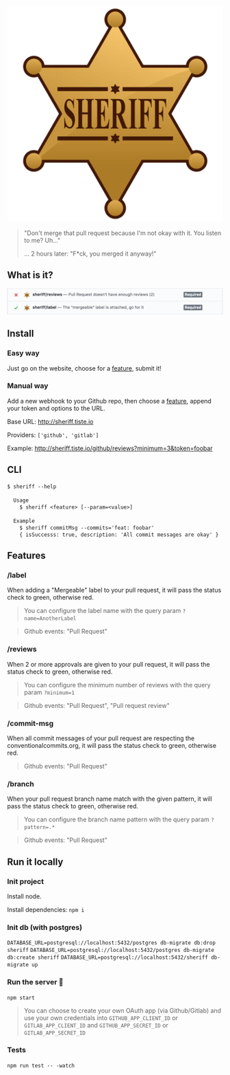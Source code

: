 <p align="center">
  <img src="./public/images/logo.png" alt="Sheriff">
</p>

> "Don't merge that pull request because I'm not okay with it. You listen to me? Uh..."
>
> ... 2 hours later: "F*ck, you merged it anyway!"

## What is it?

<img src="./public/images/checks.png" alt="What is it?">

## Install

### Easy way

Just go on the website, choose for a [feature](#features), submit it!

### Manual way

Add a new webhook to your Github repo, then choose a [feature](#features), append your token and options to the URL.

Base URL: http://sheriff.tiste.io

Providers: `['github', 'gitlab']`

Example: http://sheriff.tiste.io/github/reviews?minimum=3&token=foobar

## CLI

```
$ sheriff --help

  Usage
    $ sheriff <feature> [--param=<value>]

  Example
    $ sheriff commitMsg --commits='feat: foobar'
    { isSuccesss: true, description: 'All commit messages are okay' }
```

## Features

### /label

When adding a "Mergeable" label to your pull request, it will pass the status check to green, otherwise red.

> You can configure the label name with the query param `?name=AnotherLabel`

> Github events: "Pull Request"

### /reviews

When 2 or more approvals are given to your pull request, it will pass the status check to green, otherwise red.

> You can configure the minimum number of reviews with the query param `?minimum=1`

> Github events: "Pull Request", "Pull request review"

### /commit-msg

When all commit messages of your pull request are respecting the conventionalcommits.org, it will pass the status check to green, otherwise red.

> Github events: "Pull Request"

### /branch

When your pull request branch name match with the given pattern, it will pass the status check to green, otherwise red.

> You can configure the branch name pattern with the query param `?pattern=.*`

> Github events: "Pull Request"

## Run it locally

### Init project

Install node.

Install dependencies: `npm i`

### Init db (with postgres)

`DATABASE_URL=postgresql://localhost:5432/postgres db-migrate db:drop sheriff`
`DATABASE_URL=postgresql://localhost:5432/postgres db-migrate db:create sheriff`
`DATABASE_URL=postgresql://localhost:5432/sheriff db-migrate up`

### Run the server :rocket:

`npm start`

> You can choose to create your own OAuth app (via Github/Gitlab) and use your own credentials into `GITHUB_APP_CLIENT_ID` or `GITLAB_APP_CLIENT_ID` and `GITHUB_APP_SECRET_ID` or `GITLAB_APP_SECRET_ID`

### Tests

`npm run test -- -watch`

